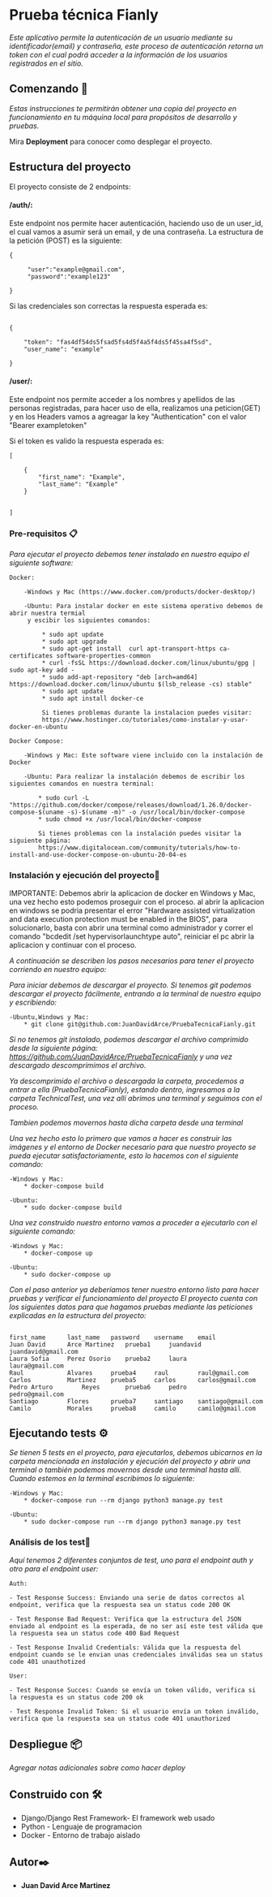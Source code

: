 
# Prueba técnica Fianly

_Este aplicativo permite la autenticación de un usuario mediante su identificador(email) y contraseña, este proceso de autenticación retorna un token con el cual podrá acceder a la información de los usuarios registrados en el sitio._

## Comenzando 🚀

_Estas instrucciones te permitirán obtener una copia del proyecto en funcionamiento en tu máquina local para propósitos de desarrollo y pruebas._

Mira **Deployment** para conocer como desplegar el proyecto.

## Estructura del proyecto

El proyecto consiste de 2 endpoints:

#### /auth/:

Este endpoint nos permite hacer autenticación, haciendo uso de un user_id, el cual vamos a asumir será un email, y de una contraseña. La estructura de la petición (POST) es la siguiente:

```
{ 

     "user":"example@gmail.com",
     "password":"example123"
     
}

```

Si las credenciales son correctas la respuesta esperada es:

```

{

    "token": "fas4df54ds5fsad5fs4d5f4a5f4ds5f45sa4f5sd",
    "user_name": "example"
    
}

```
#### /user/:

Este endpoint nos permite acceder a los nombres y apellidos de las personas registradas, para hacer uso de ella, realizamos una peticion(GET) y en los Headers vamos a agreagar la key "Authentication"  con el valor "Bearer exampletoken"

Si el token es valido la respuesta esperada es:
```
[

    {
        "first_name": "Example",
        "last_name": "Example"
    }
    

]
```


### Pre-requisitos 📋

_Para ejecutar el proyecto debemos tener instalado en nuestro equipo el siguiente software:_

```
Docker:

	-Windows y Mac (https://www.docker.com/products/docker-desktop/)
	
	-Ubuntu: Para instalar docker en este sistema operativo debemos de abrir nuestra termial
	 y escibir los siguientes comandos:
	 
		 * sudo apt update
		 * sudo apt upgrade
		 * sudo apt-get install  curl apt-transport-https ca-certificates software-properties-common
		 * curl -fsSL https://download.docker.com/linux/ubuntu/gpg | sudo apt-key add -
		 * sudo add-apt-repository "deb [arch=amd64] https://download.docker.com/linux/ubuntu $(lsb_release -cs) stable"
		 * sudo apt update
		 * sudo apt install docker-ce
	
		 Si tienes problemas durante la instalacion puedes visitar:
		 https://www.hostinger.co/tutoriales/como-instalar-y-usar-docker-en-ubuntu 
		 
Docker Compose:

	-Windows y Mac: Este software viene incluido con la instalación de Docker
	
	-Ubuntu: Para realizar la instalación debemos de escribir los siguientes comandos en nuestra terminal:
	
		* sudo curl -L "https://github.com/docker/compose/releases/download/1.26.0/docker-compose-$(uname -s)-$(uname -m)" -o /usr/local/bin/docker-compose
		* sudo chmod +x /usr/local/bin/docker-compose
		
		Si tienes problemas con la instalación puedes visitar la siguiente página:
		https://www.digitalocean.com/community/tutorials/how-to-install-and-use-docker-compose-on-ubuntu-20-04-es 
```

### Instalación y ejecución del proyecto🔧
IMPORTANTE: Debemos abrir la aplicacion de docker en Windows y Mac, una vez hecho esto podemos proseguir con el proceso.
al abrir la aplicacion en windows se podria presentar el error "Hardware assisted virtualization and data execution protection must be enabled in the BIOS", para solucionarlo, basta con abrir una terminal como administrador y correr el comando "bcdedit /set hypervisorlaunchtype auto", reiniciar el pc abrir la aplicacion y continuar con el proceso.

_A continuación se describen los pasos necesarios para tener el proyecto corriendo en nuestro equipo:_

_Para iniciar debemos de descargar el proyecto. Si tenemos git podemos descargar el proyecto fácilmente, entrando a la terminal de nuestro equipo y escribiendo:_

```
-Ubuntu,Windows y Mac:
	* git clone git@github.com:JuanDavidArce/PruebaTecnicaFianly.git
```

_Si no tenemos git instalado, podemos descargar el archivo comprimido desde la siguiente página:
https://github.com/JuanDavidArce/PruebaTecnicaFianly y una vez descargado descomprimimos el archivo._

_Ya descomprimido el archivo o descargada la carpeta, procedemos a entrar a ella (PruebaTecnicaFianly), estando dentro, ingresamos a la carpeta TechnicalTest, una vez allí abrimos una terminal y seguimos con el proceso._

_Tambien podemos movernos hasta dicha carpeta desde una terminal_

_Una vez hecho esto lo primero que vamos a hacer es construir las imágenes y el entorno de Docker necesario para que nuestro proyecto se pueda ejecutar satisfactoriamente, esto lo hacemos con el siguiente comando:_

```
-Windows y Mac:
	* docker-compose build

-Ubuntu:
	* sudo docker-compose build
```

_Una vez construido nuestro entorno vamos a proceder a ejecutarlo con el siguiente comando:_

```
-Windows y Mac:
	* docker-compose up

-Ubuntu:
	* sudo docker-compose up
```

_Con el paso anterior ya deberíamos tener nuestro entorno listo para hacer pruebas y verificar el funcionamiento del proyecto_
_El proyecto cuenta con los siguientes datos para que hagamos pruebas mediante las peticiones explicadas en la estructura del proyecto:_

```

first_name		last_name	password	username	email
Juan David		Arce Martinez	prueba1		juandavid	juandavid@gmail.com
Laura Sofia		Perez Osorio	prueba2		laura		laura@gmail.com
Raul 			Alvares		prueba4		raul		raul@gmail.com
Carlos			Martinez	prueba5		carlos		carlos@gmail.com
Pedro Arturo		Reyes		prueba6		pedro		pedro@gmail.com
Santiago		Flores		prueba7		santiago	santiago@gmail.com
Camilo			Morales		prueba8		camilo		camilo@gmail.com

```

## Ejecutando tests ⚙️

_Se tienen 5 tests en el proyecto, para ejecutarlos, debemos ubicarnos en la carpeta mencionada en instalación y ejecución del proyecto y abrir una terminal o también podemos movernos desde una terminal hasta allí._
_Cuando estemos en la terminal escribimos lo siguiente:_
```
-Windows y Mac:
	* docker-compose run --rm django python3 manage.py test

-Ubuntu:
	* sudo docker-compose run --rm django python3 manage.py test
```

### Análisis de los test🔩

_Aquí tenemos 2 diferentes conjuntos de test, uno para el endpoint auth y otro para el endpoint user:_

```
Auth:

- Test Response Success: Enviando una serie de datos correctos al endpoint, verifica que la respuesta sea un status code 200 OK  

- Test Response Bad Request: Verifica que la estructura del JSON enviado al endpoint es la esperada, de no ser así este test válida que la respuesta sea un status code 400 Bad Request

- Test Response Invalid Credentials: Válida que la respuesta del endpoint cuando se le envian unas credenciales inválidas sea un status code 401 unauthotized
```
```
User:

- Test Response Succes: Cuando se envía un token válido, verifica si la respuesta es un status code 200 ok  

- Test Response Invalid Token: Si el usuario envía un token inválido, verifica que la respuesta sea un status code 401 unauthorized
```



## Despliegue 📦

_Agregar notas adicionales sobre como hacer deploy_

## Construido con 🛠️



* Django/Django Rest Framework- El framework web usado
* Python - Lenguaje de programacion
* Docker - Entorno de trabajo aislado


## Autor✒️


* **Juan David Arce Martinez**




